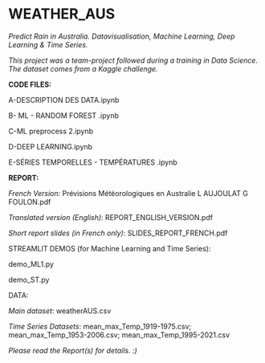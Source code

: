 # WEATHER_AUS
_Predict Rain in Australia. Datavisualisation, Machine Learning, Deep Learning & Time Series._

_This project was a team-project followed during a training in Data Science. The dataset comes from a Kaggle challenge._


**CODE FILES:**

  A-DESCRIPTION DES DATA.ipynb
  
  B- ML - RANDOM FOREST .ipynb
  
  C-ML preprocess 2.ipynb
  
  D-DEEP LEARNING.ipynb
  
  E-SÉRIES TEMPORELLES - TEMPÉRATURES .ipynb
  

**REPORT:**

  _French Version:_ Prévisions Météorologiques en Australie L AUJOULAT G FOULON.pdf
  
  _Translated version (English)_: REPORT_ENGLISH_VERSION.pdf
  
  _Short report slides (in French only)_: SLIDES_REPORT_FRENCH.pdf
  


STREAMLIT DEMOS (for Machine Learning and Time Series): 

  demo_ML1.py
  
  demo_ST.py
  

DATA: 

  _Main dataset_: weatherAUS.csv
  
  _Time Series Datasets_: mean_max_Temp_1919-1975.csv; mean_max_Temp_1953-2006.csv; mean_max_Temp_1995-2021.csv
  
  

_Please read the Report(s) for details. :)_
